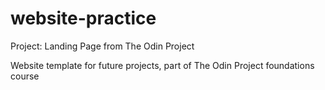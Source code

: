 # website-practice
Project: Landing Page from The Odin Project

Website template for future projects, part of The Odin Project foundations course

